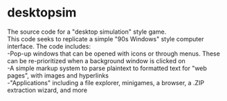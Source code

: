 # desktopsim
The source code for a "desktop simulation" style game.<br>
This code seeks to replicate a simple "90s Windows" style computer interface. The code includes:<br>
-Pop-up windows that can be opened with icons or through menus. These can be re-prioritized when a background window is clicked on<br>
-A simple markup system to parse plaintext to formatted text for "web pages", with images and hyperlinks<br>
-"Applications" including a file explorer, minigames, a browser, a .ZIP extraction wizard, and more<br>
